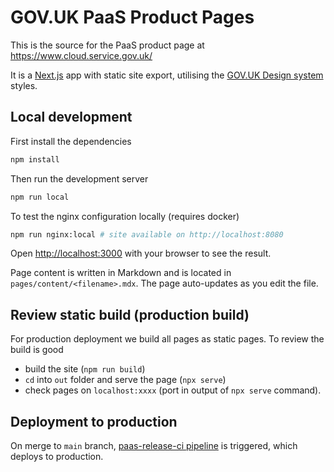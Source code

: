 # GOV.UK PaaS Product Pages

This is the source for the PaaS product page at https://www.cloud.service.gov.uk/

It is a [Next.js](https://nextjs.org/) app with static site export, utilising the [GOV.UK Design system](https://design-system.service.gov.uk/) styles.

## Local development
First install the dependencies

```bash
npm install
```

Then run the development server

```bash
npm run local
```

To test the nginx configuration locally (requires docker)

```bash
npm run nginx:local # site available on http://localhost:8080
```

Open [http://localhost:3000](http://localhost:3000) with your browser to see the result.

Page content is written in Markdown and is located in `pages/content/<filename>.mdx`. 
The page auto-updates as you edit the file.

## Review static build (production build)
For production deployment we build all pages as static pages.
To review the build is good

- build the site (`npm run build`)
- `cd` into `out` folder and serve the page (`npx serve`)
- check pages on `localhost:xxxx` (port in output of `npx serve` command).

## Deployment to production

On merge to `main` branch, [paas-release-ci pipeline](https://github.com/alphagov/paas-release-ci/blob/main/pipelines/plain_pipelines/paas-product-pages.yml) is triggered, which deploys to production.


